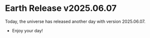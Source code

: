 # Earth Release v2025.06.07
Today, the universe has released another day with version 2025.06.07.
- Enjoy your day!
